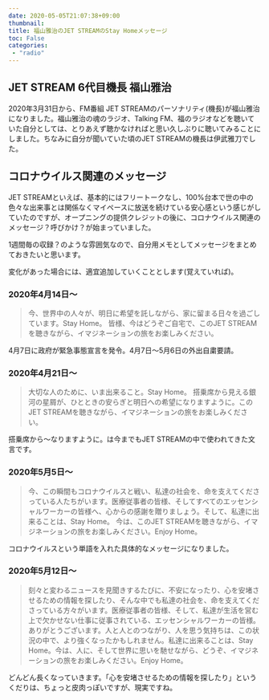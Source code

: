 ```yaml
---
date: 2020-05-05T21:07:38+09:00
thumbnail:
title: 福山雅治のJET STREAMのStay Homeメッセージ
toc: False
categories:
 - "radio"
---
```

## JET STREAM 6代目機長 福山雅治
2020年3月31日から、FM番組 JET STREAMのパーソナリティ(機長)が福山雅治になりました。福山雅治の魂のラジオ、Talking FM、福のラジオなどを聴いていた自分としては、とりあえず聴かなければと思い久しぶりに聴いてみることにしました。ちなみに自分が聞いていた頃のJET STREAMの機長は伊武雅刀でした。

## コロナウイルス関連のメッセージ
JET STREAMといえば、基本的にはフリートークなし、100%台本で世の中の色々な出来事とは関係なくマイペースに放送を続けている安心感という感じがしていたのですが、オープニングの提供クレジットの後に、コロナウイルス関連のメッセージ？呼びかけ？が始まっていました。

1週間毎の収録？のような雰囲気なので、自分用メモとしてメッセージをまとめておきたいと思います。

変化があった場合には、適宜追加していくこととします(覚えていれば)。

### 2020年4月14日〜
>今、世界中の人々が、明日に希望を託しながら、家に留まる日々を過ごしています。Stay Home。
>皆様、今はどうぞご自宅で、このJET STREAMを聴きながら、イマジネーションの旅をお楽しみください。

4月7日に政府が緊急事態宣言を発令。4月7日〜5月6日の外出自粛要請。

### 2020年4月21日〜
>大切な人のために、いま出来ること。Stay Home。
>搭乗席から見える銀河の星屑が、ひとときの安らぎと明日への希望になりますように。このJET STREAMを聴きながら、イマジネーションの旅をお楽しみください。

搭乗席から〜なりますように。は今までもJET STREAMの中で使われてきた文言です。

### 2020年5月5日〜
>今、この瞬間もコロナウイルスと戦い、私達の社会を、命を支えてくださっている人たちがいます。医療従事者の皆様、そしてすべてのエッセンシャルワーカーの皆様へ、心からの感謝を贈りましょう。そして、私達に出来ることは、Stay Home。
>今は、このJET STREAMを聴きながら、イマジネーションの旅をお楽しみください。Enjoy Home。

コロナウイルスという単語を入れた具体的なメッセージになりました。

### 2020年5月12日〜
>刻々と変わるニュースを見聞きするたびに、不安になったり、心を安堵させるための情報を探したり、そんな中でも私達の社会を、命を支えてくださっている方々がいます。医療従事者の皆様、そして、私達が生活を営む上で欠かせない仕事に従事されている、エッセンシャルワーカーの皆様。ありがとうございます。人と人とのつながり、人を思う気持ちは、この状況の中で、より強くなったかもしれません。私達に出来ることは、Stay Home。今は、人に、そして世界に思いを馳せながら、どうぞ、イマジネーションの旅をお楽しみください。Enjoy Home。

どんどん長くなっていきます。「心を安堵させるための情報を探したり」というくだりは、ちょっと皮肉っぽいですが、現実ですね。
